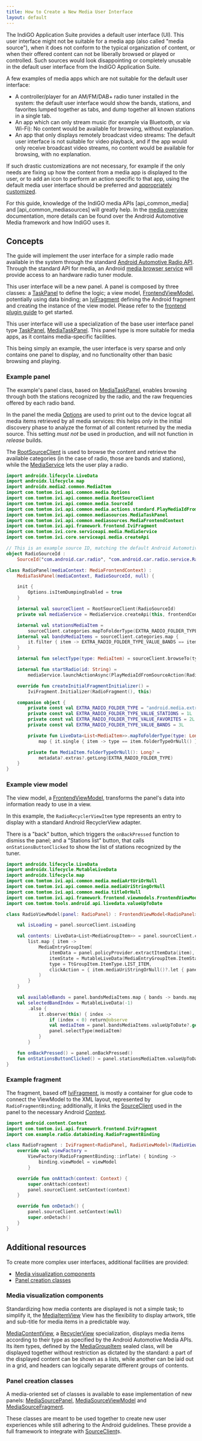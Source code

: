 ```yaml
---
title: How to Create a New Media User Interface
layout: default
---
```


The IndiGO Application Suite provides a default user interface (UI). This user interface might not
be suitable for a media app (also called "media source"), when it does not conform to the typical
organization of content, or when their offered content can not be liberally browsed or played or
controlled.
Such sources would look disappointing or completely unusable in the default user interface from the
IndiGO Application Suite.

A few examples of media apps which are not suitable for the default user interface:
- A controller/player for an AM/FM/DAB+ radio tuner installed in the system:
  the default user interface would show the bands, stations, and favorites lumped together as tabs,
  and dump together all known stations in a single tab.
- An app which can only stream music (for example via Bluetooth, or via Wi-Fi):
  No content would be available for browsing, without explanation.
- An app that only displays remotely broadcast video streams:
  The default user interface is not suitable for video playback, and if the app would only receive
  broadcast video streams, no content would be available for browsing, with no explanation.

If such drastic customizations are not necessary, for example if the only needs are fixing up how
the content from a media app is displayed to the user, or to add an icon to perform an action
specific to that app, using the default media user interface should be preferred and
[appropriately customized](how-to-customize-a-media-source.html).

For this guide, knowledge of the IndiGO media APIs [api_common_media] and [api_common_mediasources]
will greatly help. In the [media overview](/indigo/media-domain.html) documentation, more details can
be found over the Android Automotive Media framework and how IndiGO uses it. 

## Concepts

The guide will implement the user interface for a simple radio made available in the system through
the standard [Android Automotive Radio API](https://source.android.com/devices/automotive/radio).
Through the standard API for media, an Android [media browser service](https://developer.android.com/reference/androidx/media/MediaBrowserServiceCompat)
will provide access to an hardware radio tuner module.

This user interface will be a new panel. A panel is composed by three classes: a [TaskPanel](com.tomtom.ivi.api.framework.frontend.panels.TaskPanel)
to define the logic; a view model, [FrontendViewModel](com.tomtom.ivi.api.framework.frontend.viewmodels.FrontendViewModel),
potentially using data binding; an [IviFragment](com.tomtom.ivi.api.framework.frontend.IviFragment)
defining the Android fragment and creating the instance of the view model.
Please refer to the [frontend plugin guide](how-to-create-a-frontend-plugin.html) to get started.

This user interface will use a specialization of the base user interface panel type [TaskPanel](com.tomtom.ivi.api.framework.frontend.panels.TaskPanel),
[MediaTaskPanel](com.tomtom.ivi.api.common.mediasources.MediaTaskPanel). This panel type is
more suitable for media apps, as it contains media-specific facilities.

This being simply an example, the user interface is very sparse and only contains one panel to
display, and no functionality other than basic browsing and playing.

### Example panel

The example's panel class, based on [MediaTaskPanel](com.tomtom.ivi.api.common.mediasources.MediaTaskPanel),
enables browsing through both the stations recognized by the radio, and the raw frequencies offered
by each radio band.

In the panel the media [Options](com.tomtom.ivi.api.common.media.Options) are used to print out to
the device logcat all media items retrieved by all media services: this helps _only_ in the initial
discovery phase to analyze the format of all content returned by the media source. This setting
*must not* be used in production, and will not function in _release_ builds.

The [RootSourceClient](com.tomtom.ivi.api.common.media.RootSourceClient) is used to browse the
content and retrieve the available categories (in the case of radio, those are bands and stations),
while the [MediaService](com.tomtom.ivi.core.serviceapi.media.MediaService) lets the user play a
radio.

```kotlin
import androidx.lifecycle.LiveData
import androidx.lifecycle.map
import androidx.media2.common.MediaItem
import com.tomtom.ivi.api.common.media.Options
import com.tomtom.ivi.api.common.media.RootSourceClient
import com.tomtom.ivi.api.common.media.SourceId
import com.tomtom.ivi.api.common.media.actions.standard.PlayMediaIdFromSourceAction
import com.tomtom.ivi.api.common.mediasources.MediaTaskPanel
import com.tomtom.ivi.api.common.mediasources.MediaFrontendContext
import com.tomtom.ivi.api.framework.frontend.IviFragment
import com.tomtom.ivi.core.serviceapi.media.MediaService
import com.tomtom.ivi.core.serviceapi.media.createApi

// This is an example source ID, matching the default Android Automotive car radio service.
object RadioSourceId :
    SourceId("com.android.car.radio", "com.android.car.radio.service.RadioAppService")

class RadioPanel(mediaContext: MediaFrontendContext) :
    MediaTaskPanel(mediaContext, RadioSourceId, null) {

    init {
        Options.isItemDumpingEnabled = true
    }

    internal val sourceClient = RootSourceClient(RadioSourceId)
    private val mediaService = MediaService.createApi(this, frontendContext.iviServiceProvider)

    internal val stationsMediaItem =
        sourceClient.categories.mapToFolderType(EXTRA_RADIO_FOLDER_TYPE_VALUE_STATIONS)
    internal val bandsMediaItems = sourceClient.categories.map {
        it.filter { item -> EXTRA_RADIO_FOLDER_TYPE_VALUE_BANDS == item.folderTypeOrNull() }
    }

    internal fun selectType(type: MediaItem) = sourceClient.browseTo(type)

    internal fun startRadio(id: String) =
        mediaService.launchActionAsync(PlayMediaIdFromSourceAction(RadioSourceId, id))

    override fun createInitialFragmentInitializer() =
        IviFragment.Initializer(RadioFragment(), this)

    companion object {
        private const val EXTRA_RADIO_FOLDER_TYPE = "android.media.extra.EXTRA_BCRADIO_FOLDER_TYPE"
        private const val EXTRA_RADIO_FOLDER_TYPE_VALUE_STATIONS = 1L
        private const val EXTRA_RADIO_FOLDER_TYPE_VALUE_FAVORITES = 2L
        private const val EXTRA_RADIO_FOLDER_TYPE_VALUE_BANDS = 3L

        private fun LiveData<List<MediaItem>>.mapToFolderType(type: Long) =
            map { it.single { item -> type == item.folderTypeOrNull() } }

        private fun MediaItem.folderTypeOrNull(): Long? =
            metadata?.extras?.getLong(EXTRA_RADIO_FOLDER_TYPE)
    }
}
```

### Example view model

The view model, a [FrontendViewModel](com.tomtom.ivi.api.framework.frontend.viewmodels.FrontendViewModel),
transforms the panel's data into information ready to use in a view.

In this example, the `RadioRecyclerViewItem` type represents an entry to display with a standard
Android RecyclerView adapter.

There is a "back" button, which triggers the `onBackPressed` function to dismiss the panel; and a
"Stations list" button, that calls `onStationsButtonClicked` to show the list of stations
recognized by the tuner.

```kotlin
import androidx.lifecycle.LiveData
import androidx.lifecycle.MutableLiveData
import androidx.lifecycle.map
import com.tomtom.ivi.api.common.media.mediaArtUriOrNull
import com.tomtom.ivi.api.common.media.mediaUriStringOrNull
import com.tomtom.ivi.api.common.media.titleOrNull
import com.tomtom.ivi.api.framework.frontend.viewmodels.FrontendViewModel
import com.tomtom.tools.android.api.livedata.valueUpToDate

class RadioViewModel(panel: RadioPanel) : FrontendViewModel<RadioPanel>(panel) {

    val isLoading = panel.sourceClient.isLoading

    val contents: LiveData<List<MediaGroupItem>> = panel.sourceClient.contents.map { list ->
        list.map { item ->
            MediaEntryGroupItem(
                itemData = panel.policyProvider.extractItemData(item),
                itemState = MutableLiveData(MediaEntryGroupItem.ItemState.IDLE),
                type = TtGroupItem.ItemType.LIST_ITEM,
                clickAction = { item.mediaUriStringOrNull()?.let { panel.startRadio(it) } }
            )
        }
    }

    val availableBands = panel.bandsMediaItems.map { bands -> bands.map { it.titleOrNull() } }
    val selectedBandIndex = MutableLiveData(-1)
        .also {
            it.observe(this) { index ->
                if (index < 0) return@observe
                val mediaItem = panel.bandsMediaItems.valueUpToDate?.get(index) ?: return@observe
                panel.selectType(mediaItem)
            }
        }

    fun onBackPressed() = panel.onBackPressed()
    fun onStationsButtonClicked() = panel.stationsMediaItem.valueUpToDate?.let { panel.selectType(it) }
}
```

### Example fragment

The fragment, based off [IviFragment](com.tomtom.ivi.api.framework.frontend.IviFragment), is mostly
a container for glue code to connect the ViewModel to the XML layout, represented by
`RadioFragmentBinding`; additionally, it links the [SourceClient](com.tomtom.ivi.api.common.media.SourceClient)
used in the panel to the necessary Android [Context](https://developer.android.com/reference/kotlin/android/content/Context).

```kotlin
import android.content.Context
import com.tomtom.ivi.api.framework.frontend.IviFragment
import com.example.radio.databinding.RadioFragmentBinding

class RadioFragment : IviFragment<RadioPanel, RadioViewModel>(RadioViewModel::class) {
    override val viewFactory =
        ViewFactory(RadioFragmentBinding::inflate) { binding ->
            binding.viewModel = viewModel
        }

    override fun onAttach(context: Context) {
        super.onAttach(context)
        panel.sourceClient.setContext(context)
    }

    override fun onDetach() {
        panel.sourceClient.setContext(null)
        super.onDetach()
    }
}
```

## Additional resources

To create more complex user interfaces, additional facilities are provided:

* [Media visualization components](#media-visualization-components)
* [Panel creation classes](#panel-creation-classes)

### Media visualization components

Standardizing how media contents are displayed is not a simple task; to simplify it, the [MediaItemView](com.tomtom.ivi.api.common.mediasources.MediaItemView)
View has the flexibility to display artwork, title and sub-title for media items in a predictable
way.

[MediaContentView](com.tomtom.ivi.api.common.mediasources.MediaContentView), a [RecyclerView](https://developer.android.com/reference/kotlin/androidx/recyclerview/widget/RecyclerView)
specialization, displays media items according to their type as specified by the Android Automotive
Media APIs. Its item types, defined by the [MediaGroupItem](com.tomtom.ivi.api.common.mediasources.MediaGroupItem)
sealed class, will be displayed together without restriction as dictated by the standard: a part of
the displayed content can be shown as a lists, while another can be laid out in a grid, and headers
can logically separate different groups of contents.

### Panel creation classes

A media-oriented set of classes is available to ease implementation of new panels:
[MediaSourcePanel](com.tomtom.ivi.api.common.mediasources.MediaSourcePanel),
[MediaSourceViewModel](com.tomtom.ivi.api.common.mediasources.MediaSourceViewModel) and
[MediaSourceFragment](com.tomtom.ivi.api.common.mediasources.MediaSourceFragment).

These classes are meant to be used together to create new user experiences while still adhering to
the Android guidelines. These provide a full framework to integrate with [SourceClient](com.tomtom.ivi.api.common.media.SourceClient)s.
